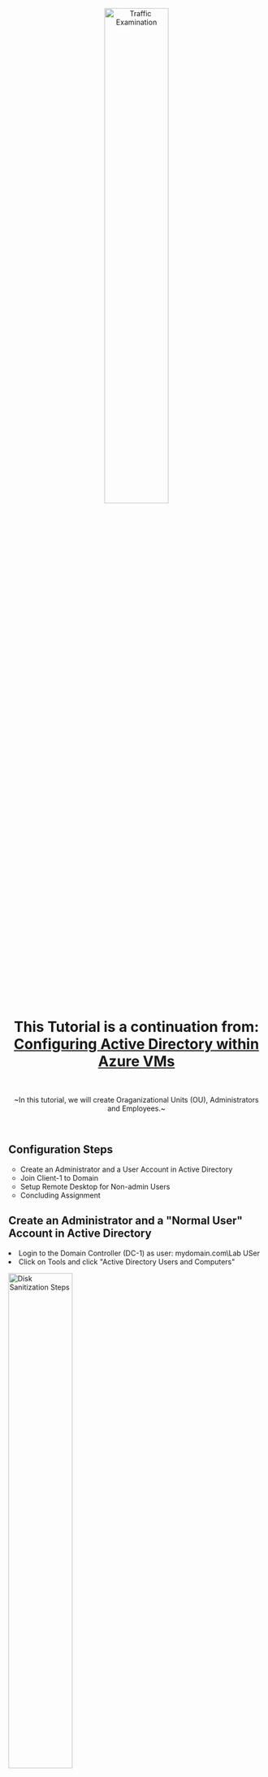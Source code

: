 <p align="center">
<img src="https://imgur.com/in6BVUo.png" height="50%" width="50%" alt="Traffic Examination"/>
</p>

<h1 align="center">This Tutorial is a continuation from: <br> <a href="https://github.com/OKALLEY/configure-ad">Configuring Active Directory within Azure VMs</a>
</h1>
<br>
<p align="center"> ~In this tutorial, we will create Oraganizational Units (OU), Administrators and Employees.~
</p>
<br />
<h2>Configuration Steps</h2>

<ul>
  <li type =circle>Create an Administrator and a User Account in Active Directory<br>
  <li type =circle>Join Client-1 to Domain<br>
  <li type =circle>Setup Remote Desktop for Non-admin Users<br>
  <li type =circle>Concluding Assignment<br>
</ul>

<h2>Create an Administrator and a "Normal User" Account in Active Directory</h2>

<li>Login to the Domain Controller (DC-1) as user: mydomain.com\Lab USer</li>
<li>Click on Tools and click "Active Directory Users and Computers" </li>
<p>
<img src="https://imgur.com/3zrM8Ua.png" height="50%" width="50%" alt="Disk Sanitization Steps"/>
</p>
<li>To create your first Oraganizational Unit right click on your domain <br>(e.g. mydomain.com) and under "New" click "Organizational Unit"</li>
<img src="https://imgur.com/HbM3U4h.png" height="50%" width="50%" alt="Disk Sanitization Steps"/>

<li>Enter the name "_EMPLOYEES" and click "OK"</li>
<img src="https://imgur.com/5IwEAJG.png" height="50%" width="50%" alt="Disk Sanitization Steps"/>
<li>Repeat these steps and make AN Oraganizational Unit named "_ADMINS"</li>
<img src="https://imgur.com/0ZNjzBY.png" height="50%" width="50%" alt="Disk Sanitization Steps"/>
<lki>Right click your domain (e.g. mydomain.com) and click "Refresh"</li>
<img src="https://imgur.com/19phcqk.png" height="30%" width="30%" alt="Disk Sanitization Steps"/>
<li>Click on "_ADMINS" and right click inside the folder then under "New" select "User"</li>
<img src="https://imgur.com/prVV4W4.png" height="50%" width="50%" alt="Disk Sanitization Steps"/>

<li>Name your administrator and create a User logon name <br> 
  appropriate to your company policy (e.g. jane doe; jane_admin or a-jane)</li>
<img src="https://imgur.com/5219Vay.png" height="50%" width="50%" alt="Disk Sanitization Steps"/>

<p>
<li> Set the password. Normally the user would be required to change it, <br> but for this demonstration the password is set to never expire</li>
<img src="https://imgur.com/mDhVUC4.png" height="50%" width="50%" alt="Disk Sanitization Steps"/>
  
<li>Click on "Finish" once you have this completed</li>  
<img src="https://imgur.com/0eGHYrO.png" height="50%" width="50%" alt="Disk Sanitization Steps"/>
  
<li>To make this name a administrator it needs to be assigned to the domain admins group. <br>
  Right click on it and go to "Properties" </li>   
<img src="https://imgur.com/3yrYOqc.png" height="50%" width="50%" alt="Disk Sanitization Steps"/>
  
<li>Click on "Member Of" and then "Add..."</li>  
<li>Find the section labeled "Enter the object names to select(examples):"</li> 
<li>In this section type "domain" and click "Check Names"</li>  
<img src="https://imgur.com/SVaLlb8.png" height="50%" width="50%" alt="Disk Sanitization Steps"/>
<li>In the next window choose "Domain Admins" click "OK" and then "OK", "Apply" and then "OK"</li>
<img src="https://imgur.com/Hm8PDrd.png" height="50%" width="50%" alt="Disk Sanitization Steps"/>
  
<li>Next Log out / close the connection to DC-1 and log back in as "mydomain.com\jane_admin"</li>
<li>Go back to portal.azure.com and copy the DC-1 Public IP address,<br>
  access Remote Desktop Connection and paste it and click "Connect"</li>
<li>Click on "More choices" choose "Use a different account"<br> 
  and logon as "mydomain.com\jane_admin" </li>
<img src="https://imgur.com/JodJx1B.png" height="40%" width="40%" alt="Disk Sanitization Steps"/>
<li>Click "OK" and then "Yes"</li> 
<img src="https://imgur.com/DwJSbOS.png" height="40%" width="40%" alt="Disk Sanitization Steps"/>

<h2>Join Client-1 to the Domain</h2>  
 <li>From the Azure portal set Client-1's DNS settings to the domain controller's (DC-1) Private IP address</li> 
 <li>Go to Virtual machines, click on DC-1 and click Networking</li>
 <li>Locate and copy the NIC Private IP</li>
 <img src="https://imgur.com/wp44R6G.png" height="90%" width="90%" alt="Disk Sanitization Steps"/>
 
 <br>

  <li>Go back to Virtual machines and click on Client-1 and choose Networking</li>
<li>Find "Network Interface:" and click on the client</li>
<img src="https://imgur.com/1lUWlxX.png" height="90%" width="90%" alt="Disk Sanitization Steps"/>
<br>
<li>Click DNS servers and under "DNS servers" click Custom and paste in the domain controller's Private IP address and then click "Save"</li>
<img src="https://imgur.com/IR5Q6xe.png" height="70%" width="70%" alt="Disk Sanitization Steps"/>

<br>   
<li>Go back to "Virtual machines" and select "Client-1" then click on "Restart"</li>    
<img src="https://imgur.com/vRiJQdl.png" height="90%" width="90%" alt="Disk Sanitization Steps"/>

<br>
<li>Copy the Public IP address for "Client-1" then <br> open Remote Desktop and paste it in and click "Connect"</li>
<img src="https://imgur.com/rH7nwGy.png" height="40%" width="40%" alt="Disk Sanitization Steps"/>

<br>
<li>Because it is not yet joined to the domain, logon as "Lab User"</li>
<li>Click Yes and allow it to initialize</li>

<li>Right click the Start button and click on "System"</li>
<li>Click on "Rename PC (advanced)"</li>
<li>Click on "Change..." and then "Domain" and type in "mydomain.com" and click "OK"</li>
<img src="https://imgur.com/qBNATEN.png" height="40%" width="40%" alt="Disk Sanitization Steps"/>
<li>In the next window you being asked to enter the name and password of an account with permission to join the domain.</li>
<li>Enter "mydomain.com\jane_admin" then click "OK"<br>
NOTE: Here you are entering the context of mydomain.com and the domain adminsitrator you created earlier</li>
<img src="https://imgur.com/7mdOoWV.png" height="40%" width="40%" alt="Disk Sanitization Steps"/>
FInd the window that reads "Welcome to the mydomain.com domain" and click "OK"
<img src="https://imgur.com/P8Ci0Y7.png" height="40%" width="40%" alt="Disk Sanitization Steps"/>
<li>Click "OK" once the restart prompt appears.  </li>
<img src="https://imgur.com/TyKEcQ4.png" height="40%" width="40%" alt="Disk Sanitization Steps"/>
<li>On the System Properties window click "Close"</li>
<img src="https://imgur.com/ToptYKI.png" height="40%" width="40%" alt="Disk Sanitization Steps"/>
<li>Lastly click "Restart Now" to restart the VM</li>
<img src="https://imgur.com/Feio2zQ.png" height="40%" width="40%" alt="Disk Sanitization Steps"/>

<br>

<li>Go to Microsoft Azure and copy the Public IP address for  Client-1</li>
<li>Open Remote Desktop Connection and paste it in</li>
<li>Choose "Use a different account" and logon  as mydomain.com\jane_admin"</li>
<img src="https://imgur.com/71vP6KX.png" height="40%" width="40%" alt="Disk Sanitization Steps"/>

<li>As before click "Yes"</li>
<img src="https://imgur.com/TePNbqX.png" height="40%" width="40%" alt="Disk Sanitization Steps"/>
Right click the Start button and choose "System"

<li>Under "Related settings" click on "Remote desktop"</li>
<img src="https://imgur.com/8TExl0U.png" height="20%" width="20%" alt="Disk Sanitization Steps"/>
<li>Find "User accounts" and click on "Select users that can remotely access this PC"</li>
<img src="https://imgur.com/a5x8CwS.png" height="40%" width="40%" alt="Disk Sanitization Steps"/>

<li>In the next window click on "Add"</li>
<img src="https://imgur.com/rW5SLxc.png" height="40%" width="40%" alt="Disk Sanitization Steps"/>

<li>Instead of adding thousands of users individually you will add a group called "Domain Users"</li>
<li>In the box labeled "Enter the object names to select" type in domain users and click "Check Names"</li>
<li>Notice that it gets populated and underlined. Click "OK"</li>
<img src="https://imgur.com/RN6FE54.png" height="30%" width="30%" alt="Disk Sanitization Steps"/>

<li>You can now see who is allowed to login to this computer remotely; <br>
all domain users have access. Click "OK"</li>
<img src="https://imgur.com/UzGxBBs.png" height="40%" width="40%" alt="Disk Sanitization Steps"/>

<h2>Additional Context</h2>
<li>GO back to DC-1 and click Start</li>
<li>Click on the "Windows Administrative Tools" folder and then "Active Directory Users and Computers"</li>
<img src="https://imgur.com/IhSMXkr.png" height="35%" width="35%" alt="Disk Sanitization Steps"/>

<li>Click on "mydomain.com" click on the "Users" folder and then double click "Domain Users"</li>
<img src="https://imgur.com/YUiEvkV.png" height="70%" width="70%" alt="Disk Sanitization Steps"/>
<li>Click on "Members" - All user accounts that get created get added to this domain users group automatically</li>

<img src="https://imgur.com/ClSSdw2.png" height="50%" width="50%" alt="Disk Sanitization Steps"/>


